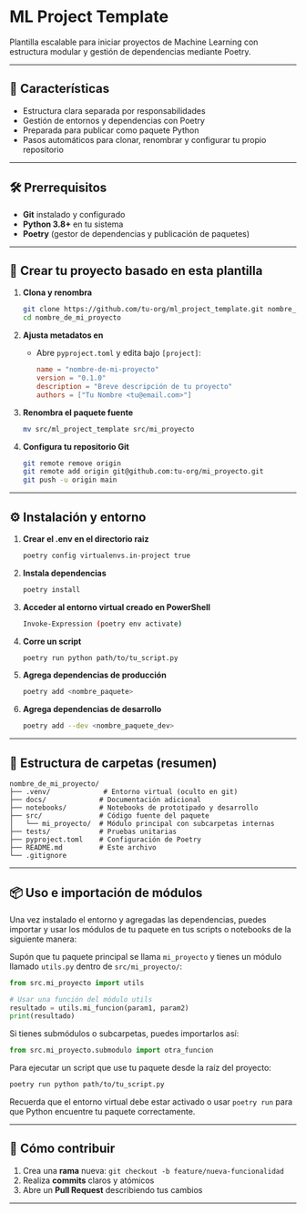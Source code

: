 # ML Project Template

Plantilla escalable para iniciar proyectos de Machine Learning con estructura modular y gestión de dependencias mediante Poetry.

---

## 🌟 Características

- Estructura clara separada por responsabilidades
- Gestión de entornos y dependencias con Poetry
- Preparada para publicar como paquete Python
- Pasos automáticos para clonar, renombrar y configurar tu propio repositorio

---

## 🛠️ Prerrequisitos

- **Git** instalado y configurado
- **Python 3.8+** en tu sistema
- **Poetry** (gestor de dependencias y publicación de paquetes)

---

## 🚀 Crear tu proyecto basado en esta plantilla

1. **Clona y renombra**
   ```bash
   git clone https://github.com/tu-org/ml_project_template.git nombre_de_mi_proyecto
   cd nombre_de_mi_proyecto
   ```
2. **Ajusta metadatos en**
   - Abre `pyproject.toml` y edita bajo `[project]`:
     ```toml
     name = "nombre-de-mi-proyecto"
     version = "0.1.0"
     description = "Breve descripción de tu proyecto"
     authors = ["Tu Nombre <tu@email.com>"]
     ```
3. **Renombra el paquete fuente**
   ```bash
   mv src/ml_project_template src/mi_proyecto
   ```

4. **Configura tu repositorio Git**
   ```bash
   git remote remove origin
   git remote add origin git@github.com:tu-org/mi_proyecto.git
   git push -u origin main
   ```

---

## ⚙️ Instalación y entorno

1. **Crear el .env en el directorio raiz**

   ```bash
   poetry config virtualenvs.in-project true
   ```

2. **Instala dependencias**

   ```bash
   poetry install
   ```

3. **Acceder al entorno virtual creado en PowerShell**

   ```bash
   Invoke-Expression (poetry env activate)
   ```

4. **Corre un script**

   ```bash
   poetry run python path/to/tu_script.py
   ```

5. **Agrega dependencias de producción**

   ```bash
   poetry add <nombre_paquete>
   ```

6. **Agrega dependencias de desarrollo**

   ```bash
   poetry add --dev <nombre_paquete_dev>
   ```

---

## 📂 Estructura de carpetas (resumen)

```text
nombre_de_mi_proyecto/
├── .venv/             # Entorno virtual (oculto en git)
├── docs/             # Documentación adicional
├── notebooks/        # Notebooks de prototipado y desarrollo
├── src/              # Código fuente del paquete
│   └── mi_proyecto/  # Módulo principal con subcarpetas internas
├── tests/            # Pruebas unitarias
├── pyproject.toml    # Configuración de Poetry
├── README.md         # Este archivo
└── .gitignore
```

---

## 📦 Uso e importación de módulos

Una vez instalado el entorno y agregadas las dependencias, puedes importar y usar los módulos de tu paquete en tus scripts o notebooks de la siguiente manera:

Supón que tu paquete principal se llama `mi_proyecto` y tienes un módulo llamado `utils.py` dentro de `src/mi_proyecto/`:

```python
from src.mi_proyecto import utils

# Usar una función del módulo utils
resultado = utils.mi_funcion(param1, param2)
print(resultado)
```

Si tienes submódulos o subcarpetas, puedes importarlos así:

```python
from src.mi_proyecto.submodulo import otra_funcion
```

Para ejecutar un script que use tu paquete desde la raíz del proyecto:

```bash
poetry run python path/to/tu_script.py
```

Recuerda que el entorno virtual debe estar activado o usar `poetry run` para que Python encuentre tu paquete correctamente.



---

## 📝 Cómo contribuir

1. Crea una **rama** nueva: `git checkout -b feature/nueva-funcionalidad`
2. Realiza **commits** claros y atómicos
3. Abre un **Pull Request** describiendo tus cambios

---

##

